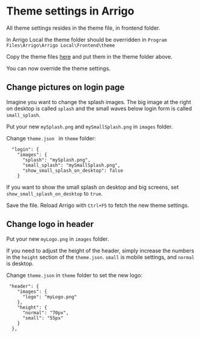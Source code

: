 # Theme settings in Arrigo

All theme settings resides in the theme file, in frontend folder.

In Arrigo Local the theme folder should be overridden in `Program Files\Arrigo\Arrigo Local\Frontend\theme`

Copy the theme files [here](here) and put them in the theme folder above. 

You can now override the theme settings.

## Change pictures on login page

Imagine you want to change the splash images. The big image at the right on desktop is called `splash` and the small waves below login form is called `small_splash`. 

Put your new `mySplash.png` and `mySmallSplash.png` in  `images` folder.

Change `theme.json ` in `theme` folder:

```
  "login": {
    "images": {
      "splash": "mySplash.png",
      "small_splash": "mySmallSplash.png",
      "show_small_splash_on_desktop": false
    }
```

If you want to show the small splash on desktop and big screens, set `show_small_splash_on_desktop` to `true`.

Save the file. Reload Arrigo with `Ctrl+F5` to fetch the new theme settings. 

## Change logo in header

Put your new `myLogo.png` in `images` folder. 

If you need to adjust the height of the header, simply increase the numbers in the `height` section of the `theme.json`. `small`  is mobile settings, and `normal` is desktop.

Change `theme.json` in `theme` folder to set the new logo:

```
 "header": {
    "images": {
      "logo": "myLogo.png"
    },
    "height": {
      "normal": "70px",
      "small": "55px"
    }
  },
```

